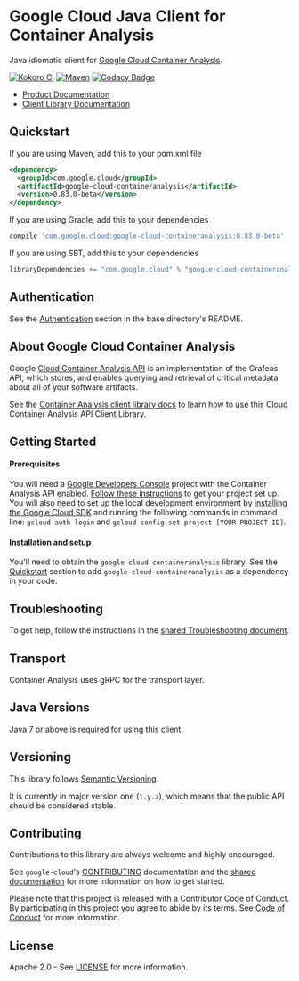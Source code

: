 Google Cloud Java Client for Container Analysis
======================================

Java idiomatic client for [Google Cloud Container Analysis][cloud-containeranalysis].

[![Kokoro CI](http://storage.googleapis.com/cloud-devrel-public/java/badges/google-cloud-java/master.svg)](http://storage.googleapis.com/cloud-devrel-public/java/badges/google-cloud-java/master.html)
[![Maven](https://img.shields.io/maven-central/v/com.google.cloud/google-cloud-containeranalysis.svg)](https://img.shields.io/maven-central/v/com.google.cloud/google-cloud-containeranalysis.svg)
[![Codacy Badge](https://api.codacy.com/project/badge/grade/9da006ad7c3a4fe1abd142e77c003917)](https://www.codacy.com/app/mziccard/google-cloud-java)

- [Product Documentation][containeranalysis-product-docs]
- [Client Library Documentation][containeranalysis-client-lib-docs]

Quickstart
----------

[//]: # ({x-version-update-start:google-cloud-containeranalysis:released})
If you are using Maven, add this to your pom.xml file
```xml
<dependency>
  <groupId>com.google.cloud</groupId>
  <artifactId>google-cloud-containeranalysis</artifactId>
  <version>0.83.0-beta</version>
</dependency>
```
If you are using Gradle, add this to your dependencies
```Groovy
compile 'com.google.cloud:google-cloud-containeranalysis:0.83.0-beta'
```
If you are using SBT, add this to your dependencies
```Scala
libraryDependencies += "com.google.cloud" % "google-cloud-containeranalysis" % "0.83.0-beta"
```
[//]: # ({x-version-update-end})

Authentication
--------------

See the [Authentication](https://github.com/GoogleCloudPlatform/google-cloud-java#authentication) section in the base directory's README.

About Google Cloud Container Analysis
----------------------------

Google [Cloud Container Analysis API][cloud-containeranalysis] is an implementation of the Grafeas API, which stores, and enables querying and retrieval of critical metadata about all of your software artifacts.

See the [Container Analysis client library docs][containeranalysis-client-lib-docs] to learn how to use this Cloud Container Analysis API Client Library.

Getting Started
---------------
#### Prerequisites
You will need a [Google Developers Console](https://console.developers.google.com/) project with the Container Analysis API enabled. [Follow these instructions](https://cloud.google.com/resource-manager/docs/creating-managing-projects) to get your project set up. You will also need to set up the local development environment by [installing the Google Cloud SDK](https://cloud.google.com/sdk/) and running the following commands in command line: `gcloud auth login` and `gcloud config set project [YOUR PROJECT ID]`.

#### Installation and setup
You'll need to obtain the `google-cloud-containeranalysis` library.  See the [Quickstart](#quickstart) section to add `google-cloud-containeranalysis` as a dependency in your code.

Troubleshooting
---------------

To get help, follow the instructions in the [shared Troubleshooting document](https://github.com/googleapis/google-cloud-common/blob/master/troubleshooting/readme.md#troubleshooting).

Transport
---------
Container Analysis uses gRPC for the transport layer.

Java Versions
-------------

Java 7 or above is required for using this client.

Versioning
----------

This library follows [Semantic Versioning](http://semver.org/).

It is currently in major version one (``1.y.z``), which means that the public API should be considered stable.

Contributing
------------

Contributions to this library are always welcome and highly encouraged.

See `google-cloud`'s [CONTRIBUTING] documentation and the [shared documentation](https://github.com/googleapis/google-cloud-common/blob/master/contributing/readme.md#how-to-contribute-to-gcloud) for more information on how to get started.

Please note that this project is released with a Contributor Code of Conduct. By participating in this project you agree to abide by its terms. See [Code of Conduct][code-of-conduct] for more information.

License
-------

Apache 2.0 - See [LICENSE] for more information.


[CONTRIBUTING]:https://github.com/GoogleCloudPlatform/google-cloud-java/blob/master/CONTRIBUTING.md
[code-of-conduct]:https://github.com/GoogleCloudPlatform/google-cloud-java/blob/master/CODE_OF_CONDUCT.md#contributor-code-of-conduct
[LICENSE]: https://github.com/GoogleCloudPlatform/google-cloud-java/blob/master/LICENSE
[cloud-platform]: https://cloud.google.com/
[cloud-containeranalysis]: https://cloud.google.com/container-registry/docs/container-analysis
[containeranalysis-product-docs]: https://cloud.google.com/container-registry/docs/container-analysis
[containeranalysis-client-lib-docs]: https://googleapis.github.io/google-cloud-java/google-cloud-clients/apidocs/index.html?com/google/cloud/devtools/containeranalysis/v1beta1/package-summary.html
